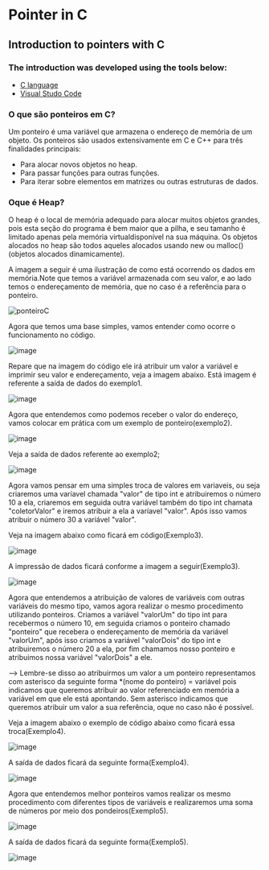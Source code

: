 # Pointer in C

## Introduction to pointers with C

### The introduction was developed using the tools below:

* [C language](https://docs.microsoft.com/pt-br/cpp/c-language/?view=msvc-170)
* [Visual Studo Code](https://code.visualstudio.com/)

### O que são ponteiros em C?

Um ponteiro é uma variável que armazena o endereço de memória de um objeto. Os ponteiros são usados extensivamente em C e C++ para três finalidades principais: 

* Para alocar novos objetos no heap.
* Para passar funções para outras funções. 
* Para iterar sobre elementos em matrizes ou outras estruturas de dados.

### Oque é Heap?

O heap é o local de memória adequado para alocar muitos objetos grandes, pois esta seção do programa é bem maior que a pilha, e seu tamanho é limitado apenas pela memória virtualdisponível na sua máquina. 
Os objetos alocados no heap são todos aqueles alocados usando new ou malloc() (objetos alocados dinamicamente).

A imagem a seguir é uma ilustração de como está ocorrendo os dados em memória.Note que temos a variável armazenada com seu valor, e ao lado temos o endereçamento
de memória, que no caso é a referência para o ponteiro.

![ponteiroC](https://user-images.githubusercontent.com/66280255/188481974-074c52fe-f671-40e0-badf-84019591b052.PNG)

Agora que temos uma base simples, vamos entender como ocorre o funcionamento no código. 

![image](https://user-images.githubusercontent.com/66280255/188482042-38ca954a-d2a6-4089-86b7-034b06fd7c76.png)

Repare que na imagem do código ele irá atribuir um valor a variável e imprimir seu valor e endereçamento, veja a imagem abaixo.
Está imagem é referente a saída de dados do exemplo1.

![image](https://user-images.githubusercontent.com/66280255/188482793-518b8063-89c3-4631-8556-f39a8d1eb4f7.png)

Agora que entendemos como podemos receber o valor do endereço, vamos colocar em prática com um exemplo de ponteiro(exemplo2).

![image](https://user-images.githubusercontent.com/66280255/188488656-7a95c920-2db6-4cd5-9a69-bd31c695ec93.png)

Veja a saída de dados referente ao exemplo2;

![image](https://user-images.githubusercontent.com/66280255/188489150-7be50ceb-53f4-4172-b9a0-f1945d4f0e0c.png)

Agora vamos pensar em uma simples troca de valores em variaveis, ou seja criaremos uma varíavel chamada "valor" de tipo int e atribuiremos o número 10 a ela,
criaremos em seguida outra variável também do tipo int chamata "coletorValor" e iremos atribuir a ela a varíavel "valor". Após isso vamos atribuir o número 30 a variável "valor".

Veja na imagem abaixo como ficará em código(Exemplo3).

![image](https://user-images.githubusercontent.com/66280255/188491506-f41b4f9b-46ce-47e5-8678-e7601bd448b6.png)

A impressão de dados ficará conforme a imagem a seguir(Exemplo3).

![image](https://user-images.githubusercontent.com/66280255/188491544-0612ea33-9aea-4452-965f-59a3f0dc56a0.png)

Agora que entendemos a atribuição de valores de variáveis com outras variáveis do mesmo tipo, vamos agora realizar o mesmo procedimento utilizando ponteiros.
Criamos a variável "valorUm" do tipo int para recebermos o número 10, em seguida criamos o ponteiro chamado "ponteiro" que recebera o endereçamento de memória da variável "valorUm", após isso criamos a variável "valorDois" do tipo int e atribuiremos o número 20 a ela, por fim chamamos nosso ponteiro e atribuimos nossa variável "valorDois" a ele.

--> Lembre-se disso ao atribuirmos um valor a um ponteiro representamos com asterisco da seguinte forma *(nome do ponteiro) = variável pois indicamos que queremos atribuir ao valor referenciado em memória a variável em que ele está apontando. Sem asterisco indicamos que queremos atribuir um valor a sua referência, oque no caso não é possível.

Veja a imagem abaixo o exemplo de código abaixo como ficará essa troca(Exemplo4).

![image](https://user-images.githubusercontent.com/66280255/188493699-cf386bc8-8fc0-49ff-b794-7b6a1475598f.png)

A saída de dados ficará da seguinte forma(Exemplo4).

![image](https://user-images.githubusercontent.com/66280255/188493789-21c2e4e1-6519-4cb2-87e5-9d60595a8771.png)

Agora que entendemos melhor ponteiros vamos realizar os mesmo procedimento com diferentes tipos de variáveis e realizaremos uma soma de números por meio dos pondeiros(Exemplo5).

![image](https://user-images.githubusercontent.com/66280255/188498895-00742cf6-a44d-420d-9bd3-bebb5a453b2e.png)

A saída de dados ficará da seguinte forma(Exemplo5).

![image](https://user-images.githubusercontent.com/66280255/188498961-f0c73d15-62fb-463b-8bee-c64d568f062c.png)







